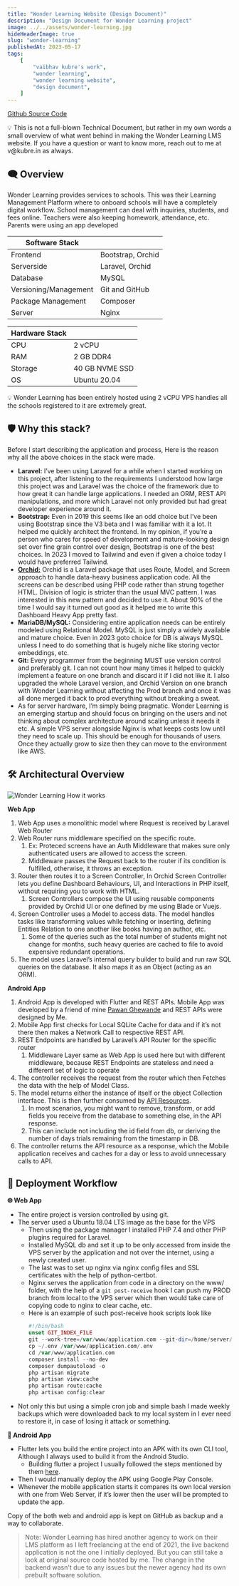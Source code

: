 ```yaml
---
title: "Wonder Learning Website (Design Document)"
description: "Design Document for Wonder Learning project"
image: ../../assets/wonder-learning.jpg
hideHeaderImage: true
slug: "wonder-learning"
publishedAt: 2023-05-17
tags:
    [
        "vaibhav kubre's work",
        "wonder learning",
        "wonder learning website",
        "design document",
    ]
---
```


<a class="underline" href="https://github.com/kubre/WonderLearning" target="_blank" rel="noopener noreferrer">Github Source Code</a>

<aside class="note">
💡 This is not a full-blown Technical Document, but rather in my own words a small overview of what went behind in making the Wonder Learning LMS website. If you have a question or want to know more, reach out to me at v@kubre.in as always.
</aside>

## 🗨️ Overview

Wonder Learning provides services to schools. This was their Learning Management Platform where to onboard schools will have a completely digital workflow. School management can deal with inquiries, students, and fees online. Teachers were also keeping homework, attendance, etc. Parents were using an app developed

| Software Stack        |                   |
| --------------------- | ----------------- |
| Frontend              | Bootstrap, Orchid |
| Serverside            | Laravel, Orchid   |
| Database              | MySQL             |
| Versioning/Management | Git and GitHub    |
| Package Management    | Composer          |
| Server                | Nginx             |

| Hardware Stack |                |
| -------------- | -------------- |
| CPU            | 2 vCPU         |
| RAM            | 2 GB DDR4      |
| Storage        | 40 GB NVME SSD |
| OS             | Ubuntu 20.04   |

<aside>
💡 Wonder Learning has been entirely hosted using 2 vCPU VPS handles all the schools registered to it are extremely great.

</aside>

## 🛡️ Why this stack?

Before I start describing the application and process, Here is the reason why all the above choices in the stack were made.

-   **Laravel:** I’ve been using Laravel for a while when I started working on this project, after listening to the requirements I understood how large this project was and Laravel was the choice of the framework due to how great it can handle large applications. I needed an ORM, REST API manipulations, and more which Laravel not only provided but had great developer experience around it.
-   **Bootstrap:** Even in 2019 this seems like an odd choice but I’ve been using Bootstrap since the V3 beta and I was familiar with it a lot. It helped me quickly architect the frontend. In my opinion, if you’re a person who cares for speed of development and mature-looking design set over fine grain control over design, Bootstrap is one of the best choices. In 2023 I moved to Tailwind and even if given a choice today I would have preferred Tailwind.
-   **[Orchid:](https://orchid.software)** Orchid is a Laravel package that uses Route, Model, and Screen approach to handle data-heavy business application code. All the screens can be described using PHP code rather than strung together HTML. Division of logic is stricter than the usual MVC pattern. I was interested in this new pattern and decided to use it. About 90% of the time I would say it turned out good as it helped me to write this Dashboard Heavy App pretty fast.
-   **MariaDB/MySQL:** Considering entire application needs can be entirely modeled using Relational Model. MySQL is just simply a widely available and mature choice. Even in 2023 goto choice for DB is always MySQL unless I need to do something that is hugely niche like storing vector embeddings, etc.
-   **Git:** Every programmer from the beginning MUST use version control and preferably git. I can not count how many times it helped to quickly implement a feature on one branch and discard it if I did not like it. I also upgraded the whole Laravel version, and Orchid Version on one branch with Wonder Learning without affecting the Prod branch and once it was all done merged it back to prod everything without breaking a sweat.
-   As for server hardware, I’m simply being pragmatic. Wonder Learning is an emerging startup and should focus on bringing on the users and not thinking about complex architecture around scaling unless it needs it etc. A simple VPS server alongside Nginx is what keeps costs low until they need to scale up. This should be enough for thousands of users. Once they actually grow to size then they can move to the environment like AWS.

## 🛠️ Architectural Overview

![Wonder Learning How it works](../../assets/wonder-learning.jpg)

**Web App**

1. Web App uses a monolithic model where Request is received by Laravel Web Router
2. Web Router runs middleware specified on the specific route.
    1. Ex: Proteced screens have an Auth Middleware that makes sure only authenticated users are allowed to access the screen.
    2. Middleware passes the Request back to the router if its condition is fulfilled, otherwise, it throws an exception.
3. Router then routes it to a Screen Controller, In Orchid Screen Controller lets you define Dashboard Behaviours, UI, and Interactions in PHP itself, without requiring you to work with HTML.
    1. Screen Controllers compose the UI using reusable components provided by Orchid UI or one defined by me using Blade or Vuejs.
4. Screen Controller uses a Model to access data. The model handles tasks like transforming values while fetching or inserting, defining Entities Relation to one another like books having an author, etc.
    1. Some of the queries such as the total number of students might not change for months, such heavy queries are cached to file to avoid expensive redundant operations.
5. The model uses Laravel’s internal query builder to build and run raw SQL queries on the database. It also maps it as an Object (acting as an ORM).

**Android App**

1. Android App is developed with Flutter and REST APIs. Mobile App was developed by a friend of mine [Pawan Ghewande](https://www.linkedin.com/in/pawan-ghewande/) and REST APIs were designed by Me.
2. Mobile App first checks for Local SQLite Cache for data and if it’s not there then makes a Network Call to respective REST API.
3. REST Endpoints are handled by Laravel’s API Router for the specific router
    1. Middleware Layer same as Web App is used here but with different middleware, because REST Endpoints are stateless and need a different set of logic to operate
4. The controller receives the request from the router which then Fetches the data with the help of Model Class.
5. The model returns either the instance of itself or the object Collection interface. This is then further consumed by [API Resources](https://laravel.com/docs/10.x/eloquent-resources).
    1. In most scenarios, you might want to remove, transform, or add fields you receive from the database to something else, in the API response.
    2. This can include not including the id field from db, or deriving the number of days trials remaining from the timestamp in DB.
6. The controller returns the API resource as a response, which the Mobile application receives and caches for a day or less to avoid unnecessary calls to API.

## 🚚 Deployment Workflow

**🌐 Web App**

-   The entire project is version controlled by using git.
-   The server used a Ubuntu 18.04 LTS image as the base for the VPS
    -   Then using the package manager I installed PHP 7.4 and other PHP plugins required for Laravel.
    -   Installed MySQL db and set it up to be only accessed from inside the VPS server by the application and not over the internet, using a newly created user.
    -   The last was to set up nginx via nginx config files and SSL certificates with the help of python-certbot.
    -   Nginx serves the application from code in a directory on the www/ folder, with the help of a `git post-receive` hook I can push my PROD branch from local to the VPS server which then would take care of copying code to nginx to clear cache, etc.
    -   Here is an example of such post-receive hook scripts look like
        ```php
        #!/bin/bash
        unset GIT_INDEX_FILE
        git --work-tree=/var/www/application.com --git-dir=/home/server/app.git checkout -f
        cp ~/.env /var/www/application.com/.env
        cd /var/www/application.com
        composer install --no-dev
        composer dumpautoload -o
        php artisan migrate
        php artisan view:cache
        php artisan route:cache
        php artisan config:clear
        ```
-   Not only this but using a simple cron job and simple bash I made weekly backups which were downloaded back to my local system in I ever need to restore it, in case of losing it attack or something.

**🤖 Android App**

-   Flutter lets you build the entire project into an APK with its own CLI tool, Although I always used to build it from the Android Studio.
    -   Building flutter a project I usually followed the steps mentioned by them [here](https://docs.flutter.dev/deployment/android).
-   Then I would manually deploy the APK using Google Play Console.
-   Whenever the mobile application starts it compares its own local version with one from Web Server, if it’s lower then the user will be prompted to update the app.

Copy of the both web and android app is kept on GitHub as backup and a way to collaborate.


> Note: Wonder Learning has hired another agency to work on their LMS platform as I left freelancing at the end of 2021, the live backend application is not the one I initially deployed. But you can still take a look at original source code hosted by me. The change in the backend wasn't due to any issues but the newer agency had its own prebuilt software solution.
